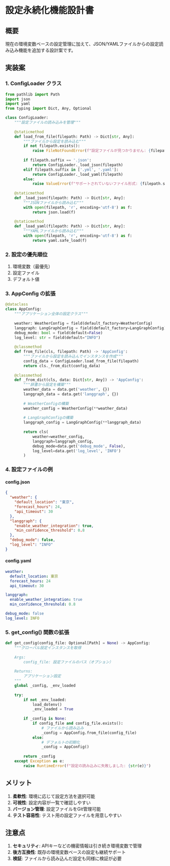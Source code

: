 # 設定永続化機能設計書

## 概要

現在の環境変数ベースの設定管理に加えて、JSON/YAMLファイルからの設定読み込み機能を追加する設計案です。

## 実装案

### 1. ConfigLoader クラス

```python
from pathlib import Path
import json
import yaml
from typing import Dict, Any, Optional

class ConfigLoader:
    """設定ファイルの読み込みを管理"""
    
    @staticmethod
    def load_from_file(filepath: Path) -> Dict[str, Any]:
        """ファイルから設定を読み込む"""
        if not filepath.exists():
            raise FileNotFoundError(f"設定ファイルが見つかりません: {filepath}")
        
        if filepath.suffix == '.json':
            return ConfigLoader._load_json(filepath)
        elif filepath.suffix in ['.yml', '.yaml']:
            return ConfigLoader._load_yaml(filepath)
        else:
            raise ValueError(f"サポートされていないファイル形式: {filepath.suffix}")
    
    @staticmethod
    def _load_json(filepath: Path) -> Dict[str, Any]:
        """JSONファイルから読み込む"""
        with open(filepath, 'r', encoding='utf-8') as f:
            return json.load(f)
    
    @staticmethod
    def _load_yaml(filepath: Path) -> Dict[str, Any]:
        """YAMLファイルから読み込む"""
        with open(filepath, 'r', encoding='utf-8') as f:
            return yaml.safe_load(f)
```

### 2. 設定の優先順位

1. 環境変数（最優先）
2. 設定ファイル
3. デフォルト値

### 3. AppConfig の拡張

```python
@dataclass
class AppConfig:
    """アプリケーション全体の設定クラス"""
    
    weather: WeatherConfig = field(default_factory=WeatherConfig)
    langgraph: LangGraphConfig = field(default_factory=LangGraphConfig)
    debug_mode: bool = field(default=False)
    log_level: str = field(default="INFO")
    
    @classmethod
    def from_file(cls, filepath: Path) -> 'AppConfig':
        """ファイルから設定を読み込んでインスタンスを作成"""
        config_data = ConfigLoader.load_from_file(filepath)
        return cls._from_dict(config_data)
    
    @classmethod
    def _from_dict(cls, data: Dict[str, Any]) -> 'AppConfig':
        """辞書から設定を構築"""
        weather_data = data.get('weather', {})
        langgraph_data = data.get('langgraph', {})
        
        # WeatherConfigの構築
        weather_config = WeatherConfig(**weather_data)
        
        # LangGraphConfigの構築
        langgraph_config = LangGraphConfig(**langgraph_data)
        
        return cls(
            weather=weather_config,
            langgraph=langgraph_config,
            debug_mode=data.get('debug_mode', False),
            log_level=data.get('log_level', 'INFO')
        )
```

### 4. 設定ファイルの例

#### config.json
```json
{
  "weather": {
    "default_location": "東京",
    "forecast_hours": 24,
    "api_timeout": 30
  },
  "langgraph": {
    "enable_weather_integration": true,
    "min_confidence_threshold": 0.8
  },
  "debug_mode": false,
  "log_level": "INFO"
}
```

#### config.yaml
```yaml
weather:
  default_location: 東京
  forecast_hours: 24
  api_timeout: 30

langgraph:
  enable_weather_integration: true
  min_confidence_threshold: 0.8

debug_mode: false
log_level: INFO
```

### 5. get_config() 関数の拡張

```python
def get_config(config_file: Optional[Path] = None) -> AppConfig:
    """グローバル設定インスタンスを取得
    
    Args:
        config_file: 設定ファイルのパス（オプション）
    
    Returns:
        アプリケーション設定
    """
    global _config, _env_loaded
    
    try:
        if not _env_loaded:
            load_dotenv()
            _env_loaded = True
        
        if _config is None:
            if config_file and config_file.exists():
                # ファイルから読み込み
                _config = AppConfig.from_file(config_file)
            else:
                # デフォルトの初期化
                _config = AppConfig()
        
        return _config
    except Exception as e:
        raise RuntimeError(f"設定の読み込みに失敗しました: {str(e)}")
```

## メリット

1. **柔軟性**: 環境に応じて設定方法を選択可能
2. **可視性**: 設定内容が一覧で確認しやすい
3. **バージョン管理**: 設定ファイルをGit管理可能
4. **テスト容易性**: テスト用の設定ファイルを用意しやすい

## 注意点

1. **セキュリティ**: APIキーなどの機密情報は引き続き環境変数で管理
2. **後方互換性**: 既存の環境変数ベースの設定も継続サポート
3. **検証**: ファイルから読み込んだ設定も同様に検証が必要